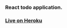 ### React todo application.

### [Live on Heroku](https://whispering-island-35059.herokuapp.com/ "React Todo")
